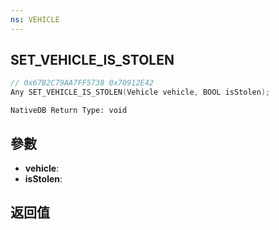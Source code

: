 ```yaml
---
ns: VEHICLE
---
```

## SET_VEHICLE_IS_STOLEN

```c
// 0x67B2C79AA7FF5738 0x70912E42
Any SET_VEHICLE_IS_STOLEN(Vehicle vehicle, BOOL isStolen);
```

```
NativeDB Return Type: void
```

## 參數
* **vehicle**: 
* **isStolen**: 

## 返回值

